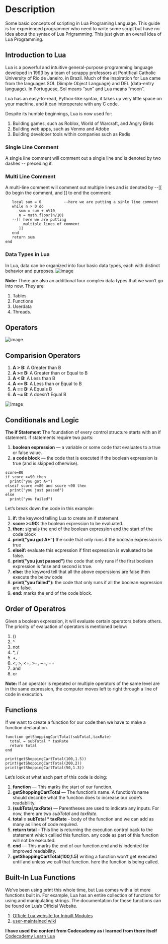 # Description
Some basic concepts of scripting in Lua Programing Language.
This guide is for experienced programmer who need to write some script but have no idea about the syntax of Lua Prigramming.
This just given an overall idea of Lua Programming.


## Introduction to Lua
Lua is a powerful and intuitive general-purpose programming language developed in 1993 by a team of scrappy professors at Pontifical Catholic University of Rio de Janeiro, in Brazil. Much of the inspiration for Lua came from the languages SOL (Simple Object Language) and DEL (data-entry language). In Portuguese, Sol means “sun” and Lua means “moon”.

Lua has an easy-to-read, Python-like syntax, it takes up very little space on your machine, and it can interoperate with any C code.

Despite its humble beginnings, Lua is now used for:
1. Building games, such as Roblox, World of Warcraft, and Angry Birds
2. Building web apps, such as Venmo and Adobe
3. Building developer tools within companies such as Redis

### Single Line Comment
A single line comment will comment out a single line and is denoted by two dashes -- preceding it.

### Multi Line Comment
A multi-line comment will comment out multiple lines and is denoted by --[[ (to begin the comment, and ]] to end the comment:
  ``` function sumdigits(n) 
     local sum = 0          --here we are putting a sinle line comment
     while n > 0 do
        sum = sum + n%10
        n = math.floor(n/10)
     --[[ here we are putting
          multiple lines of comment
        ]]
     end
     return sum
  end
```
### Data Types in Lua
In Lua, data can be organized into four basic data types, each with distinct behavior and purposes.
![image](https://github.com/manzar2525/Lua/assets/107947502/1a8423b1-ee17-4d0c-b9ef-95dc2946d640)


**Note:** There are also an additional four complex data types that we won’t go into now. They are: 
1.  Tables
2.  Functions
3.  Userdata
4.  Threads.


## Operators

![image](https://github.com/manzar2525/Lua/assets/107947502/1d7f74cc-e0c3-460e-b88f-e5f7fdfa5707)



## Comparision Operators
1. **A > B:** A Greater than B
2. **A >= B:** A Greater than or Equal to B
3. **A < B:** A Less than B
4. **A <= B:** A Less than or Equal to B
5. **A == B:** A Equals B
6. **A ~= B:** A doesn’t Equal B

![image](https://github.com/manzar2525/Lua/assets/107947502/0b05dc5d-2e16-4eaf-b2f4-baf564a13c96)

## Conditionals and Logic
**The if Statement**
The foundation of every control structure starts with an if statement. 
if statements require two parts:
1. **boolean expression** — a variable or some code that evaluates to a true or false value.
2. **a code block** — the code that is executed if the boolean expression is true (and is skipped otherwise).

```
score=80
if score >=90 then
  print("you got A+")
elseif score >=80 and score <90 then
  print("you just passed")
else
  print("you failed")
```
Let’s break down the code in this example:<br>

1. **if:** the keyword telling Lua to create an if statement.
2. **score >=90:** the boolean expression to be evaluated.
3. **then:** signals the end of the boolean expression and the start of the code block
4. **print("you got A+")** the code that only runs if the boolean expression is true
5. **elseif:** evaluate this ecpression if first expression is evaluated to be false.
6. **print("you just passed")** the code that only runs if the first boolean expression is false and second is true.
7. **else:** the keyword tell that all the above experssions are false then execute the below code
8. **print("you failed"):** the code that only runs if all the boolean expression are false.
9. **end:** marks the end of the code block.

## Order of Operatros

Given a boolean expression, it will evaluate certain operators before others. 
The priority of evaluation of operators is mentioned below:
1. ()
2. ^
3. not
4. *, /
5. +, -
6. <, >, <=, >=, ~=, ==
7. and
8. or


**Note:** If an operator is repeated or multiple operators of the same level are in the same expression, the computer moves left to right through a line of code in execution.


## Functions

If we want to create a function for our code then we have to make a function declaration.
```
function getShoppingCartTotal(subTotal,taxRate)
  total = subTotal * taxRate
  return total
end

print(getShoppingCartTotal(100,1.5))
print(getShoppingCartTotal(200,2))
print(getShoppingCartTotal(50,1.3))
```
Let’s look at what each part of this code is doing:

1. **function** — This marks the start of our function.
2. **getShoppingCartTotal** — The function’s name. A function’s name should describe what the function does to increase our code’s readability.
3. **(subTotal,taxRate)** — Parentheses are used to indicate any inputs. For now, there are two *subTotal* and *taxRate*.
4. **total = subTotal * taxRate** - body of the function and we can add as many as lines of code required.
5.  **return total** - This line is returning the execution control back to the statement which callled this function. any code as part of this function will not be executed.
6.  **end** — This marks the end of our function.end and is indented for improved readability.
7.  **getShoppingCartTotal(100,1.5)** writing a function won't get executed until and unless we call that function. here the function is being called.

## Built-In Lua Functions
We’ve been using print this whole time, but Lua comes with a lot more functions built in. 
For example, Lua has an entire collection of functions for using and manipulating strings. The documentation for these functions can be found on Lua’s Official Website. 
1. [Officle Lua website for Inbuilt Modules](http://lua-users.org/wiki/StringLibraryTutorial)
2. [user-maintained wiki](http://lua-users.org/wiki/TutorialDirectory)

**I have used the content from Codecademy as i learned from there itself**
[Codecademy Learn Lua](https://www.codecademy.com/learn/learn-lua)


